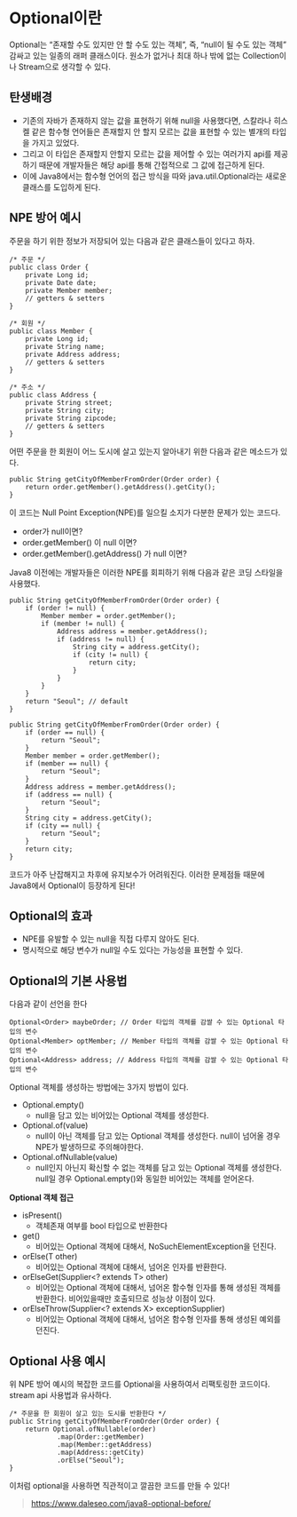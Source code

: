 Optional이란
============================================ 
Optional는 “존재할 수도 있지만 안 할 수도 있는 객체”, 즉, “null이 될 수도 있는 객체” 감싸고 있는 일종의 래퍼 클래스이다.
원소가 없거나 최대 하나 밖에 없는 Collection이나 Stream으로 생각할 수 있다.


탄생배경
---------------------------

* 기존의 자바가 존재하지 않는 값을 표현하기 위해 null을 사용했다면, 스칼라나 히스켈 같은 함수형 언어들은 존재할지 안 할지 모르는 값을 표현할 수 있는 별개의
타입을 가지고 있었다. 
* 그리고 이 타입은 존재할지 안할지 모르는 값을 제어할 수 있는 여러가지 api를 제공하기 때문에 개발자들은 해당 api를 통해 간접적으로 그 값에 접근하게 된다.
* 이에 Java8에서는 함수형 언어의 접근 방식을 따와 java.util.Optional<T>라는 새로운 클래스를 도입하게 된다.


NPE 방어 예시
-------------------------------------------

주문을 하기 위한 정보가 저장되어 있는 다음과 같은 클래스들이 있다고 하자.
~~~
/* 주문 */
public class Order {
	private Long id;
	private Date date;
	private Member member;
	// getters & setters
}

/* 회원 */
public class Member {
	private Long id;
	private String name;
	private Address address;
	// getters & setters
}

/* 주소 */
public class Address {
	private String street;
	private String city;
	private String zipcode;
	// getters & setters
}
~~~

어떤 주문을 한 회원이 어느 도시에 살고 있는지 알아내기 위한 다음과 같은 메소드가 있다.

~~~
public String getCityOfMemberFromOrder(Order order) {
	return order.getMember().getAddress().getCity();
}
~~~

이 코드는 Null Point Exception(NPE)를 일으킬 소지가 다분한 문제가 있는 코드다.
* order가 null이면?
* order.getMember() 이 null 이면?
* order.getMember().getAddress() 가 null 이면?

Java8 이전에는 개발자들은 이러한 NPE를 회피하기 위해 다음과 같은 코딩 스타일을 사용했다.

~~~
public String getCityOfMemberFromOrder(Order order) {
	if (order != null) {
		Member member = order.getMember();
		if (member != null) {
			Address address = member.getAddress();
			if (address != null) {
				String city = address.getCity();
				if (city != null) {
					return city;
				}
			}
		}
	}
	return "Seoul"; // default
}
~~~

~~~
public String getCityOfMemberFromOrder(Order order) {
	if (order == null) {
		return "Seoul";
	}
	Member member = order.getMember();
	if (member == null) {
		return "Seoul";
	}
	Address address = member.getAddress();
	if (address == null) {
		return "Seoul";
	}
	String city = address.getCity();
	if (city == null) {
		return "Seoul";
	}
	return city;
}
~~~

코드가 아주 난잡해지고 차후에 유지보수가 어려워진다. 이러한 문제점들 때문에 Java8에서 Optional이 등장하게 된다!



Optional의 효과
---------------------------
* NPE를 유발할 수 있는 null을 직접 다루지 않아도 된다.
* 명시적으로 해당 변수가 null일 수도 있다는 가능성을 표현할 수 있다.

Optional의 기본 사용법
-------------------------
다음과 같이 선언을 한다
~~~
Optional<Order> maybeOrder; // Order 타입의 객체를 감쌀 수 있는 Optional 타입의 변수
Optional<Member> optMember; // Member 타입의 객체를 감쌀 수 있는 Optional 타입의 변수
Optional<Address> address; // Address 타입의 객체를 감쌀 수 있는 Optional 타입의 변수
~~~

Optional 객체를 생성하는 방법에는 3가지 방법이 있다.
* Optional.empty()
	- null을 담고 있는 비어있는 Optional 객체를 생성한다.
* Optional.of(value)
	- null이 아닌 객체를 담고 있는 Optional 객체를 생성한다. null이 넘어올 경우 NPE가 발생하므로 주의해야한다.
* Optional.ofNullable(value)
	- null인지 아닌지 확신할 수 없는 객체를 담고 있는 Optional 객체를 생성한다. null일 경우 Optional.empty()와 동일한 비어있는 객체를 얻어온다.
	

**Optional 객체 접근**

* isPresent()
	- 객체존재 여부를 bool 타입으로 반환한다
* get()
	- 비어있는 Optional 객체에 대해서, NoSuchElementException을 던진다.
* orElse(T other)
	- 비어있는 Optional 객체에 대해서, 넘어온 인자를 반환한다.
* orElseGet(Supplier<? extends T> other)
	- 비어있는 Optional 객체에 대해서, 넘어온 함수형 인자를 통해 생성된 객체를 반환한다. 비어있을때만 호출되므로 성능상 이점이 있다.
* orElseThrow(Supplier<? extends X> exceptionSupplier)
	- 비어있는 Optional 객체에 대해서, 넘어온 함수형 인자를 통해 생성된 예외를 던진다.


Optional 사용 예시
--------------------------------
위 NPE 방어 예시의 복잡한 코드를 Optional을 사용하여서 리팩토링한 코드이다. stream api 사용법과 유사하다.

~~~
/* 주문을 한 회원이 살고 있는 도시를 반환한다 */
public String getCityOfMemberFromOrder(Order order) {
	return Optional.ofNullable(order)
			.map(Order::getMember)
			.map(Member::getAddress)
			.map(Address::getCity)
			.orElse("Seoul");
}
~~~

이처럼 optional을 사용하면 직관적이고 깔끔한 코드를 만들 수 있다!
> https://www.daleseo.com/java8-optional-before/
